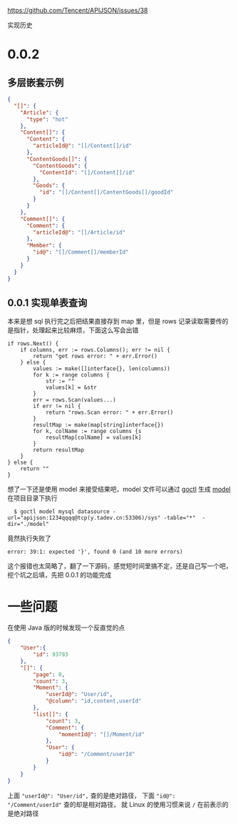 https://github.com/Tencent/APIJSON/issues/38

实现历史

# 0.0.2

## 多层嵌套示例

```json
{
  "[]": {
    "Article": {
      "type": "hot"
    },
    "Content[]": {
      "Content": {
        "articleId@": "[]/Content[]/id"
      },
      "ContentGoods[]": {
        "ContentGoods": {
          "ContentId": "[]/Content[]/id"
        },
        "Goods": {
          "id": "[]/Content[]/ContentGoods[]/goodId"
        }
      }
    },
    "Comment[]": {
      "Comment": {
        "articleId@": "[]/Article/id"
      },
      "Member": {
        "id@": "[]/Comment[]/memberId"
      }
    }
  }
}
```

##  

## 0.0.1 实现单表查询

本来是想 sql 执行完之后把结果直接存到 map 里，但是 rows 记录读取需要传的是指针，处理起来比较麻烦，下面这么写会出错

```
if rows.Next() {
    if columns, err := rows.Columns(); err != nil {
        return "get rows error: " + err.Error()
    } else {
        values := make([]interface{}, len(columns))
        for k := range columns {
            str := ""
            values[k] = &str
        }
        err = rows.Scan(values...)
        if err != nil {
            return "rows.Scan error: " + err.Error()
        }
        resultMap := make(map[string]interface{})
        for k, colName := range columns {s
            resultMap[colName] = values[k]
        }
        return resultMap
    }
} else {
    return ""
}
```

想了一下还是使用 model 来接受结果吧，model 文件可以通过 [goctl](https://zeromicro.github.io/go-zero/goctl.html)
生成 [model](https://zeromicro.github.io/go-zero/goctl-model.html)   
在项目目录下执行

```
  $ goctl model mysql datasource -url="apijson:1234qqqq@tcp(y.tadev.cn:53306)/sys" -table="*"  -dir="./model"
```

竟然执行失败了

```
error: 39:1: expected '}', found 0 (and 10 more errors)
```

这个报错也太简略了，翻了一下源码，感觉短时间里搞不定，还是自己写一个吧，挖个坑之后填，先把 0.0.1 的功能完成

# 一些问题

在使用 Java 版的时候发现一个反直觉的点
```json
{
    "User":{
        "id": 93793
    },
    "[]": {
        "page": 0,
        "count": 3,
        "Moment": {
            "userId@": "User/id",
            "@column": "id,content,userId"
        },
        "list[]": {
            "count": 3,
            "Comment": {
                "momentId@": "[]/Moment/id"
            },
            "User": {
                "id@": "/Comment/userId"
            }
        }
    }
}
```
上面  `"userId@": "User/id",` 查的是绝对路径，
下面 `"id@": "/Comment/userId"` 查的却是相对路径，
就 Linux 的使用习惯来说 `/` 在前表示的是绝对路径
